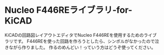 # Nucleo F446REライブラリ-for-KiCAD
KiCADの回路図レイアウトエディタでNucleo F446REを使用するためのライブラリです。
F446REを使った回路を作ろうとしたら、シンボルがなかったので泣きながら作りました。
作るのめんどい！っていう方はどうぞ使ってください。
